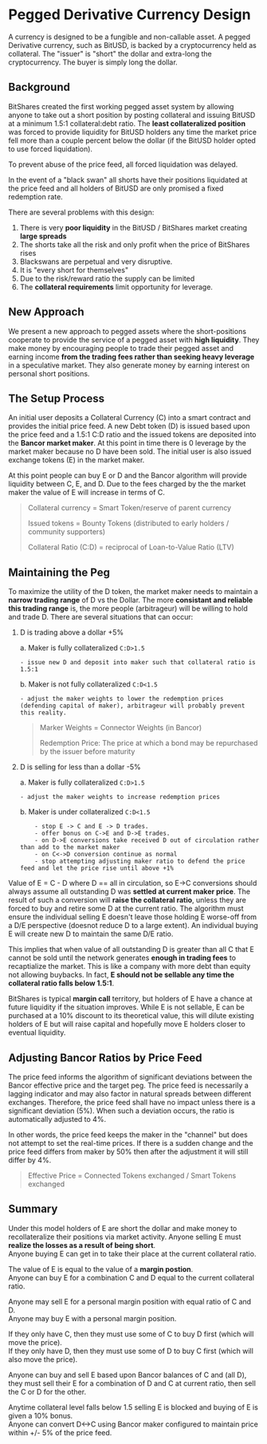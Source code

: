 # Pegged Derivative Currency Design

A currency is designed to be a fungible and non-callable asset. A pegged Derivative currency, such as BitUSD, is backed by a cryptocurrency held as collateral. The "issuer" is "short" the dollar and extra-long the cryptocurrency. The buyer is simply long the dollar.  



Background
----------
BitShares created the first working pegged asset system by allowing anyone to take out a short position by posting collateral and issuing BitUSD at a minimum 1.5:1 collateral:debt ratio. The **least collateralized position** was forced to provide liquidity for BitUSD holders
any time the market price fell more than a couple percent below the dollar (if the BitUSD holder opted to use forced liquidation).

To prevent abuse of the price feed, all forced liquidation was delayed.

In the event of a "black swan" all shorts have their positions liquidated at the price feed and all holders of BitUSD are only promised a fixed redemption rate.

There are several problems with this design:

1. There is very **poor liquidity** in the BitUSD / BitShares market creating **large spreads**
2. The shorts take all the risk and only profit when the price of BitShares rises
3. Blackswans are perpetual and very disruptive.
4. It is "every short for themselves" 
5. Due to the risk/reward ratio the supply can be limited
6. The **collateral requirements** limit opportunity for leverage.

New Approach
------------
We present a new approach to pegged assets where the short-positions cooperate to provide the
service of a pegged asset with **high liquidity**. They make money by encouraging people to trade
their pegged asset and earning income **from the trading fees rather than seeking heavy leverage**
in a speculative market. They also generate money by earning interest on personal short positions.

The Setup Process
-----------------
An initial user deposits a Collateral Currency (C) into a smart contract and provides the initial
price feed. A new Debt token (D) is issued based upon the price feed and a 1.5:1 C:D ratio and the
issued tokens are deposited into the **Bancor market maker**. At this point in time there is 0 leverage by
the market maker because no D have been sold. The initial user is also issued exchange tokens (E) in the
market maker.

At this point people can buy E or D and the Bancor algorithm will provide liquidity between C, E, and D. Due to
the fees charged by the the market maker the value of E will increase in terms of C.

> Collateral currency = Smart Token/reserve of parent currency
>
> Issued tokens = Bounty Tokens (distributed to early holders / community supporters)
>
> Collateral Ratio (C:D) = reciprocal of Loan-to-Value Ratio (LTV) 

Maintaining the Peg
-------------------
To maximize the utility of the D token, the market maker needs to maintain a **narrow trading range** of D vs the Dollar. 
The more **consistant and reliable this trading range** is, the more people (arbitrageur) will be willing to hold and trade D. There are several
situations that can occur:

1. D is trading above a dollar +5% 

   a. Maker is fully collateralized `C:D>1.5`

       - issue new D and deposit into maker such that collateral ratio is 1.5:1
   b. Maker is not fully collateralized `C:D<1.5`
   
       - adjust the maker weights to lower the redemption prices (defending capital of maker), arbitrageur will probably prevent this reality.

   > Marker Weights = Connector Weights (in Bancor)
   >
   > Redemption Price: The price at which a bond may be repurchased by the issuer before maturity

2. D is selling for less than a dollar -5%

   a. Maker is fully collateralized `C:D>1.5`

       - adjust the maker weights to increase redemption prices 
   b. Maker is under collateralized `C:D<1.5`
   ```
       - stop E -> C and E -> D trades.
       - offer bonus on C->E and D->E trades.
       - on D->E conversions take received D out of circulation rather than add to the market maker
       - on C<->D conversion continue as normal
       - stop attempting adjusting maker ratio to defend the price feed and let the price rise until above +1%
   ```

Value of E = C - D  where D == all in circulation, so E->C conversions should always assume all outstanding D was **settled at current maker price**. The result of such a conversion will **raise the collateral ratio**, unless they are forced to buy and retire some D at the current ratio. The algorithm must ensure the individual selling E doesn't leave those holding E worse-off from a D/E perspective (doesnot reduce D to a large extent).  An individual buying E will create new D to maintain the same D/E ratio.

This implies that when value of all outstanding D is greater than all C that E cannot be sold until the network
generates **enough in trading fees** to recaptialize the market. This is like a company with more debt than equity not allowing buybacks. In fact, **E should not be sellable any time the collateral ratio falls below 1.5:1**. 

BitShares is typical **margin call** territory, but holders of E have a chance at future liquidity if the situation improves. While E is not sellable,
E can be purchased at a 10% discount to its theoretical value, this will dilute existing holders of E but will raise capital and hopefully move E holders closer to eventual liquidity. 


Adjusting Bancor Ratios by Price Feed
-------------------------------------
The price feed informs the algorithm of significant deviations between the Bancor effective price and the target peg. The price feed is necessarily a lagging indicator and may also factor in natural spreads between different exchanges. Therefore, the price feed shall have no impact unless there is a significant deviation (5%). When such a deviation occurs, the ratio is automatically adjusted to 4%.
    
In other words, the price feed keeps the maker in the "channel" but does not attempt to set the real-time prices. If there is a sudden change and the price feed differs from maker by 50% then after the adjustment it will still differ by 4%.  

> Effective Price = Connected Tokens exchanged / Smart Tokens exchanged

Summary
-------
Under this model holders of E are short the dollar and make money to recollateralize their positions via market activity. 
Anyone selling E must **realize the losses as a result of being short**.    
Anyone buying E can get in to take their place at the current collateral ratio.

The value of E is equal to the value of a **margin postion**.     
Anyone can buy E for a combination C and D equal to the current collateral ratio.

Anyone may sell E for a personal margin position with equal ratio of C and D.    
Anyone may buy E with a personal margin position. 

If they only have C, then they must use some of C to buy D first (which will move the price).    
If they only have D, then they must use some of D to buy C first (which will also move the price).

Anyone can buy and sell E based upon Bancor balances of C and (all D), they must sell their E for a combination of D and C at current ratio, then sell the C or D for the other. 


Anytime collateral level falls below 1.5 selling E is blocked and buying of E is given a 10% bonus.   
Anyone can convert D<->C using Bancor maker configured to maintain price within +/- 5% of the price feed.                                                                    



